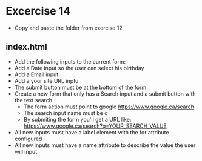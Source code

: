 # Excercise 14

* Copy and paste the folder from exercise 12

## index.html
* Add the following inputs to the current form:
* Add a Date input so the user can select his birthday
* Add a Email input
* Add a your site URL inptu
* The submit button must be at the bottom of the form
* Create a new form that only has a Search input and a submit button with the text search
  * The form action must point to google https://www.google.ca/search
  * The search input name must be q
  * By submiting the form you'll get a URL like: https://www.google.ca/search?q=YOUR_SEARCH_VALUE
* All new inputs must have a label element with the for attribute configured
* All new inputs must have a name attribute to describe the value the user will input
